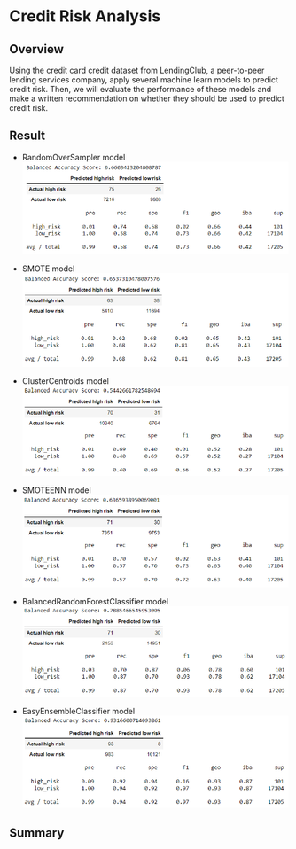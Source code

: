 # Credit Risk Analysis

## Overview 
Using the credit card credit dataset from LendingClub, a peer-to-peer lending services company, apply several machine learn models to predict credit risk. Then, we will evaluate the performance of these models and make a written recommendation on whether they should be used to predict credit risk. 

## Result

- RandomOverSampler model
![](Results/RandomOversampler.png)

- SMOTE model
![](Results/SMOTE.png)

- ClusterCentroids model
![](Results/ClusterCentroids.png)

- SMOTEENN model
![](Results/SMOTEENN.png)

- BalancedRandomForestClassifier model
![](Results/BalancedRandomForestClassifier.png)

- EasyEnsembleClassifier model
![](Results/EasyEnsembleClassifier.png)


## Summary
